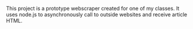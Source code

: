 This project is a prototype webscraper created for one of my classes. It uses node.js to asynchronously call to outside websites and receive article HTML.
